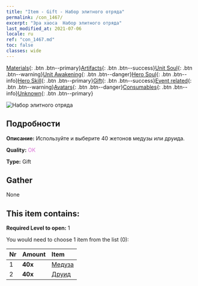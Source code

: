 ```yaml
---
title: "Item - Gift - Набор элитного отряда"
permalink: /con_1467/
excerpt: "Эра хаоса  Набор элитного отряда"
last_modified_at: 2021-07-06
locale: ru
ref: "con_1467.md"
toc: false
classes: wide
---
```

 [Materials](/ItemsRU/){: .btn .btn--primary}[Artifacts](/ItemsRU/Artifacts/){: .btn .btn--success}[Unit Soul](/ItemsRU/UnitSoul/){: .btn .btn--warning}[Unit Awakening](/ItemsRU/UnitAwakening/){: .btn .btn--danger}[Hero Soul](/ItemsRU/HeroSoul/){: .btn .btn--info}[Hero Skill](/ItemsRU/HeroSkill/){: .btn .btn--primary}[Gift](/ItemsRU/Gift/){: .btn .btn--success}[Event related](/ItemsRU/Events/){: .btn .btn--warning}[Avatars](/ItemsRU/Avatars/){: .btn .btn--danger}[Consumables](/ItemsRU/Consumables/){: .btn .btn--info}[Unknown](/ItemsRU/Unknown/){: .btn .btn--primary}

 ![Набор элитного отряда](/images/t/i_907054.png)

## Подробности
 **Описание:** Используйте и выберите 40 жетонов медузы или друида.

 **Quality:** <span style="color: #DA70D6">OK</span>

 **Type:** Gift

## Gather

  None

## This item contains:

 **Required Level to open:** 1

 You would need to choose 1 item from the list (0):

  | Nr | Amount |     Item    |
  |:---|:-------|:------------|
  | 1 |  **40x** | [Медуза](/ItemsRU/unt_247/) |  | 
  | 2 |  **40x** | [Друид](/ItemsRU/unt_206/) |  | 
